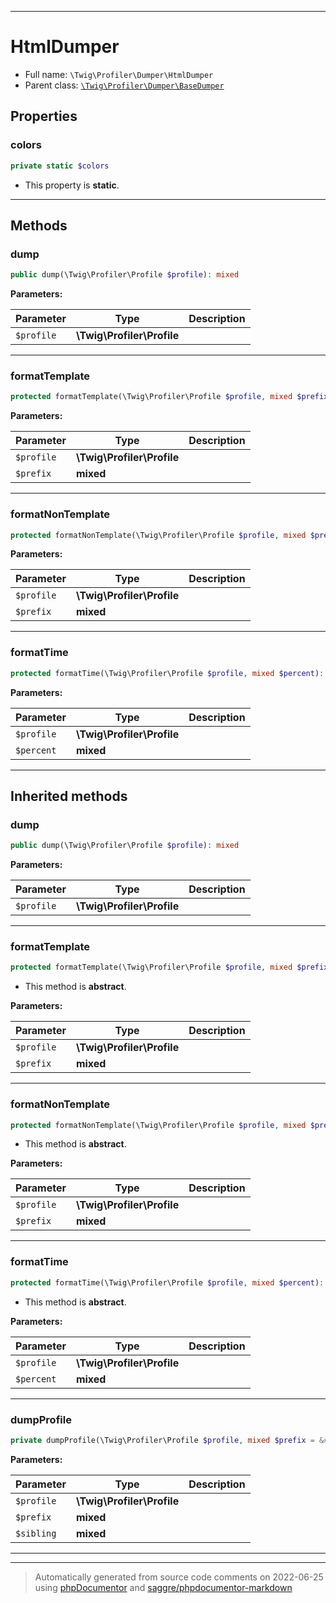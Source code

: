 ***

# HtmlDumper





* Full name: `\Twig\Profiler\Dumper\HtmlDumper`
* Parent class: [`\Twig\Profiler\Dumper\BaseDumper`](./BaseDumper.md)



## Properties


### colors



```php
private static $colors
```



* This property is **static**.


***

## Methods


### dump



```php
public dump(\Twig\Profiler\Profile $profile): mixed
```








**Parameters:**

| Parameter | Type | Description |
|-----------|------|-------------|
| `$profile` | **\Twig\Profiler\Profile** |  |




***

### formatTemplate



```php
protected formatTemplate(\Twig\Profiler\Profile $profile, mixed $prefix): mixed
```








**Parameters:**

| Parameter | Type | Description |
|-----------|------|-------------|
| `$profile` | **\Twig\Profiler\Profile** |  |
| `$prefix` | **mixed** |  |




***

### formatNonTemplate



```php
protected formatNonTemplate(\Twig\Profiler\Profile $profile, mixed $prefix): mixed
```








**Parameters:**

| Parameter | Type | Description |
|-----------|------|-------------|
| `$profile` | **\Twig\Profiler\Profile** |  |
| `$prefix` | **mixed** |  |




***

### formatTime



```php
protected formatTime(\Twig\Profiler\Profile $profile, mixed $percent): mixed
```








**Parameters:**

| Parameter | Type | Description |
|-----------|------|-------------|
| `$profile` | **\Twig\Profiler\Profile** |  |
| `$percent` | **mixed** |  |




***


## Inherited methods


### dump



```php
public dump(\Twig\Profiler\Profile $profile): mixed
```








**Parameters:**

| Parameter | Type | Description |
|-----------|------|-------------|
| `$profile` | **\Twig\Profiler\Profile** |  |




***

### formatTemplate



```php
protected formatTemplate(\Twig\Profiler\Profile $profile, mixed $prefix): mixed
```




* This method is **abstract**.



**Parameters:**

| Parameter | Type | Description |
|-----------|------|-------------|
| `$profile` | **\Twig\Profiler\Profile** |  |
| `$prefix` | **mixed** |  |




***

### formatNonTemplate



```php
protected formatNonTemplate(\Twig\Profiler\Profile $profile, mixed $prefix): mixed
```




* This method is **abstract**.



**Parameters:**

| Parameter | Type | Description |
|-----------|------|-------------|
| `$profile` | **\Twig\Profiler\Profile** |  |
| `$prefix` | **mixed** |  |




***

### formatTime



```php
protected formatTime(\Twig\Profiler\Profile $profile, mixed $percent): mixed
```




* This method is **abstract**.



**Parameters:**

| Parameter | Type | Description |
|-----------|------|-------------|
| `$profile` | **\Twig\Profiler\Profile** |  |
| `$percent` | **mixed** |  |




***

### dumpProfile



```php
private dumpProfile(\Twig\Profiler\Profile $profile, mixed $prefix = &#039;&#039;, mixed $sibling = false): mixed
```








**Parameters:**

| Parameter | Type | Description |
|-----------|------|-------------|
| `$profile` | **\Twig\Profiler\Profile** |  |
| `$prefix` | **mixed** |  |
| `$sibling` | **mixed** |  |




***


***
> Automatically generated from source code comments on 2022-06-25 using [phpDocumentor](http://www.phpdoc.org/) and [saggre/phpdocumentor-markdown](https://github.com/Saggre/phpDocumentor-markdown)
